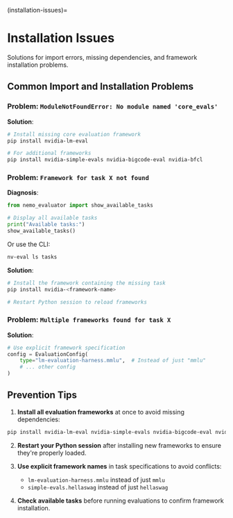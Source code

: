 (installation-issues)=

# Installation Issues

Solutions for import errors, missing dependencies, and framework installation problems.

## Common Import and Installation Problems

###  Problem: `ModuleNotFoundError: No module named 'core_evals'`

**Solution**:
```bash
# Install missing core evaluation framework
pip install nvidia-lm-eval

# For additional frameworks
pip install nvidia-simple-evals nvidia-bigcode-eval nvidia-bfcl
```

###  Problem: `Framework for task X not found`

**Diagnosis**:
```python
from nemo_evaluator import show_available_tasks

# Display all available tasks
print("Available tasks:")
show_available_tasks()
```

Or use the CLI:
```bash
nv-eval ls tasks
```

**Solution**:
```bash
# Install the framework containing the missing task
pip install nvidia-<framework-name>

# Restart Python session to reload frameworks
```

###  Problem: `Multiple frameworks found for task X`

**Solution**:
```python
# Use explicit framework specification
config = EvaluationConfig(
    type="lm-evaluation-harness.mmlu",  # Instead of just "mmlu"
    # ... other config
)
```

## Prevention Tips

1. **Install all evaluation frameworks** at once to avoid missing dependencies:
```bash
pip install nvidia-lm-eval nvidia-simple-evals nvidia-bigcode-eval nvidia-bfcl
```

2. **Restart your Python session** after installing new frameworks to ensure they're properly loaded.

3. **Use explicit framework names** in task specifications to avoid conflicts:
   - `lm-evaluation-harness.mmlu` instead of just `mmlu`
   - `simple-evals.hellaswag` instead of just `hellaswag`

4. **Check available tasks** before running evaluations to confirm framework installation.
